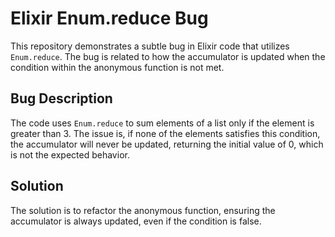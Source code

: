 # Elixir Enum.reduce Bug

This repository demonstrates a subtle bug in Elixir code that utilizes `Enum.reduce`. The bug is related to how the accumulator is updated when the condition within the anonymous function is not met.

## Bug Description
The code uses `Enum.reduce` to sum elements of a list only if the element is greater than 3. The issue is, if none of the elements satisfies this condition, the accumulator will never be updated, returning the initial value of 0, which is not the expected behavior.

## Solution
The solution is to refactor the anonymous function, ensuring the accumulator is always updated, even if the condition is false.